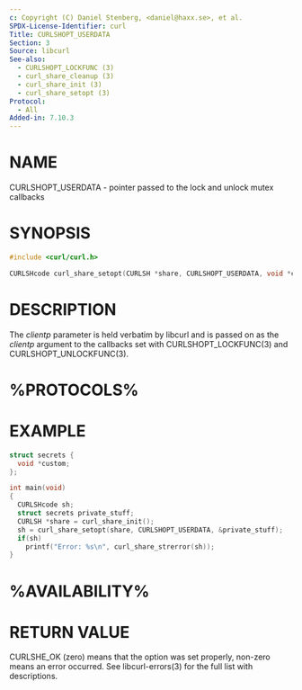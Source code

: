 ```yaml
---
c: Copyright (C) Daniel Stenberg, <daniel@haxx.se>, et al.
SPDX-License-Identifier: curl
Title: CURLSHOPT_USERDATA
Section: 3
Source: libcurl
See-also:
  - CURLSHOPT_LOCKFUNC (3)
  - curl_share_cleanup (3)
  - curl_share_init (3)
  - curl_share_setopt (3)
Protocol:
  - All
Added-in: 7.10.3
---
```


# NAME

CURLSHOPT_USERDATA - pointer passed to the lock and unlock mutex callbacks

# SYNOPSIS

~~~c
#include <curl/curl.h>

CURLSHcode curl_share_setopt(CURLSH *share, CURLSHOPT_USERDATA, void *clientp);
~~~

# DESCRIPTION

The *clientp* parameter is held verbatim by libcurl and is passed on as
the *clientp* argument to the callbacks set with
CURLSHOPT_LOCKFUNC(3) and CURLSHOPT_UNLOCKFUNC(3).

# %PROTOCOLS%

# EXAMPLE

~~~c
struct secrets {
  void *custom;
};

int main(void)
{
  CURLSHcode sh;
  struct secrets private_stuff;
  CURLSH *share = curl_share_init();
  sh = curl_share_setopt(share, CURLSHOPT_USERDATA, &private_stuff);
  if(sh)
    printf("Error: %s\n", curl_share_strerror(sh));
}
~~~

# %AVAILABILITY%

# RETURN VALUE

CURLSHE_OK (zero) means that the option was set properly, non-zero means an
error occurred. See libcurl-errors(3) for the full list with
descriptions.
